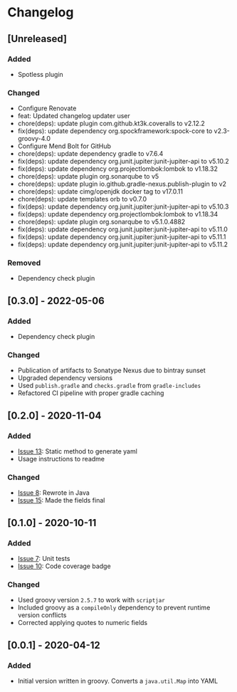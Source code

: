 # Changelog

## [Unreleased]
### Added
- Spotless plugin

### Changed
- Configure Renovate
- feat: Updated changelog updater user
- chore(deps): update plugin com.github.kt3k.coveralls to v2.12.2
- fix(deps): update dependency org.spockframework:spock-core to v2.3-groovy-4.0
- Configure Mend Bolt for GitHub
- chore(deps): update dependency gradle to v7.6.4
- fix(deps): update dependency org.junit.jupiter:junit-jupiter-api to v5.10.2
- fix(deps): update dependency org.projectlombok:lombok to v1.18.32
- chore(deps): update plugin org.sonarqube to v5
- chore(deps): update plugin io.github.gradle-nexus.publish-plugin to v2
- chore(deps): update cimg/openjdk docker tag to v17.0.11
- chore(deps): update templates orb to v0.7.0
- fix(deps): update dependency org.junit.jupiter:junit-jupiter-api to v5.10.3
- fix(deps): update dependency org.projectlombok:lombok to v1.18.34
- chore(deps): update plugin org.sonarqube to v5.1.0.4882
- fix(deps): update dependency org.junit.jupiter:junit-jupiter-api to v5.11.0
- fix(deps): update dependency org.junit.jupiter:junit-jupiter-api to v5.11.1
- fix(deps): update dependency org.junit.jupiter:junit-jupiter-api to v5.11.2

### Removed
- Dependency check plugin

## [0.3.0] - 2022-05-06
### Added
- Dependency check plugin

### Changed
- Publication of artifacts to Sonatype Nexus due to bintray sunset
- Upgraded dependency versions
- Used `publish.gradle` and `checks.gradle` from `gradle-includes`
- Refactored CI pipeline with proper gradle caching

## [0.2.0] - 2020-11-04
### Added
- [Issue 13](https://github.com/devatherock/simple-yaml/issues/13): Static method to generate yaml
- Usage instructions to readme

### Changed
- [Issue 8](https://github.com/devatherock/simple-yaml/issues/8): Rewrote in Java
- [Issue 15](https://github.com/devatherock/simple-yaml/issues/15): Made the fields final

## [0.1.0] - 2020-10-11
### Added
- [Issue 7](https://github.com/devatherock/simple-yaml/issues/7): Unit tests
- [Issue 10](https://github.com/devatherock/simple-yaml/issues/10): Code coverage badge

### Changed
- Used groovy version `2.5.7` to work with `scriptjar`
- Included groovy as a `compileOnly` dependency to prevent runtime version conflicts
- Corrected applying quotes to numeric fields

## [0.0.1] - 2020-04-12
### Added
- Initial version written in groovy. Converts a `java.util.Map` into YAML